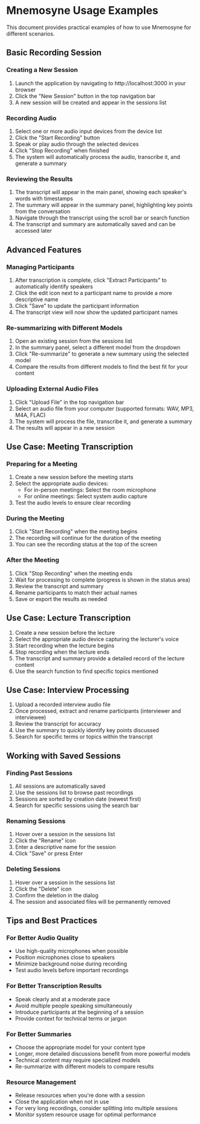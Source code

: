 # Mnemosyne Usage Examples

This document provides practical examples of how to use Mnemosyne for different scenarios.

## Basic Recording Session

### Creating a New Session

1. Launch the application by navigating to http://localhost:3000 in your browser
2. Click the "New Session" button in the top navigation bar
3. A new session will be created and appear in the sessions list

### Recording Audio

1. Select one or more audio input devices from the device list
2. Click the "Start Recording" button
3. Speak or play audio through the selected devices
4. Click "Stop Recording" when finished
5. The system will automatically process the audio, transcribe it, and generate a summary

### Reviewing the Results

1. The transcript will appear in the main panel, showing each speaker's words with timestamps
2. The summary will appear in the summary panel, highlighting key points from the conversation
3. Navigate through the transcript using the scroll bar or search function
4. The transcript and summary are automatically saved and can be accessed later

## Advanced Features

### Managing Participants

1. After transcription is complete, click "Extract Participants" to automatically identify speakers
2. Click the edit icon next to a participant name to provide a more descriptive name
3. Click "Save" to update the participant information
4. The transcript view will now show the updated participant names

### Re-summarizing with Different Models

1. Open an existing session from the sessions list
2. In the summary panel, select a different model from the dropdown
3. Click "Re-summarize" to generate a new summary using the selected model
4. Compare the results from different models to find the best fit for your content

### Uploading External Audio Files

1. Click "Upload File" in the top navigation bar
2. Select an audio file from your computer (supported formats: WAV, MP3, M4A, FLAC)
3. The system will process the file, transcribe it, and generate a summary
4. The results will appear in a new session

## Use Case: Meeting Transcription

### Preparing for a Meeting

1. Create a new session before the meeting starts
2. Select the appropriate audio devices:
   - For in-person meetings: Select the room microphone
   - For online meetings: Select system audio capture
3. Test the audio levels to ensure clear recording

### During the Meeting

1. Click "Start Recording" when the meeting begins
2. The recording will continue for the duration of the meeting
3. You can see the recording status at the top of the screen

### After the Meeting

1. Click "Stop Recording" when the meeting ends
2. Wait for processing to complete (progress is shown in the status area)
3. Review the transcript and summary
4. Rename participants to match their actual names
5. Save or export the results as needed

## Use Case: Lecture Transcription

1. Create a new session before the lecture
2. Select the appropriate audio device capturing the lecturer's voice
3. Start recording when the lecture begins
4. Stop recording when the lecture ends
5. The transcript and summary provide a detailed record of the lecture content
6. Use the search function to find specific topics mentioned

## Use Case: Interview Processing

1. Upload a recorded interview audio file
2. Once processed, extract and rename participants (interviewer and interviewee)
3. Review the transcript for accuracy
4. Use the summary to quickly identify key points discussed
5. Search for specific terms or topics within the transcript

## Working with Saved Sessions

### Finding Past Sessions

1. All sessions are automatically saved
2. Use the sessions list to browse past recordings
3. Sessions are sorted by creation date (newest first)
4. Search for specific sessions using the search bar

### Renaming Sessions

1. Hover over a session in the sessions list
2. Click the "Rename" icon
3. Enter a descriptive name for the session
4. Click "Save" or press Enter

### Deleting Sessions

1. Hover over a session in the sessions list
2. Click the "Delete" icon
3. Confirm the deletion in the dialog
4. The session and associated files will be permanently removed

## Tips and Best Practices

### For Better Audio Quality

- Use high-quality microphones when possible
- Position microphones close to speakers
- Minimize background noise during recording
- Test audio levels before important recordings

### For Better Transcription Results

- Speak clearly and at a moderate pace
- Avoid multiple people speaking simultaneously
- Introduce participants at the beginning of a session
- Provide context for technical terms or jargon

### For Better Summaries

- Choose the appropriate model for your content type
- Longer, more detailed discussions benefit from more powerful models
- Technical content may require specialized models
- Re-summarize with different models to compare results

### Resource Management

- Release resources when you're done with a session
- Close the application when not in use
- For very long recordings, consider splitting into multiple sessions
- Monitor system resource usage for optimal performance

